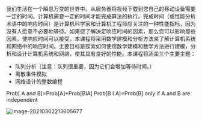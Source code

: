 我们生活在一个瞬息万变的世界中。从服务器将视频下载到您自己的移动设备需要一定的时间。计算机需要一定的时间才能完成算法的执行。完成时间（或性能分析术语中的响应时间）是计算机科学家和计算机工程师应关注的一种性能指标，因为没有人愿意不必要地等待。如果您了解决定响应时间的因素，那么您可以影响那些因素，使响应时间可以接受。本课程将采用数学建模和分析方法来了解计算机系统和网络中的响应时间。主要目标是探索如何使用数学建模和数学方法进行建模，分析和设计计算机系统和网络，使其具有良好的性能。本课程将涵盖三个主要主题：

- 队列分析（注意：队列很重要，因为它们会增加等待时间。）
- 离散事件模拟
- 网络设计的整数编程

Prob[ A and B]=Prob[A]*Prob[BIA]
Prob[B I A]=Prob(B] only if A and B are independent

![image-20210302213605677](https://gitee.com/umecjf/figures/raw/master/20210302213605.png)